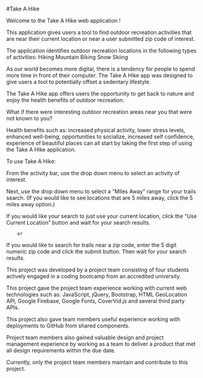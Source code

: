 #Take A Hike 

Welcome to the Take A Hike web application !

This application gives users a tool to find outdoor recreation activities that are near their current location or near a user submitted zip code of interest. 

The application identifies outdoor recreation locations in the following types of activities: 
Hiking
Mountain Biking
Snow Skiing

As our world becomes more digital, there is a tendency for people to spend more time in front of their computer.  The Take A Hike app was designed to give users a tool to potentially offset a  sedentary lifestyle. 

The Take A Hike app offers users the opportunity to get back to nature and enjoy the health benefits of outdoor recreation.   

What if there were interesting outdoor recreation areas near you that were not known to you? 

Health benefits such as: increased physical activity, lower stress levels, enhanced well-being, opportunities to socialize, increased self confidence, experience of beautiful places can all start by taking the first step of using the Take A Hike application.  

To use Take A Hike: 

From the activity bar, use the drop down menu to select an activity of interest.

Next, use the drop down menu to select a “Miles Away” range for your trails search. 
(If you would like to see locations that are 5 miles away, click the 5 miles away option.) 

If you would like your search to just use your current location, click the “Use Current Location” button and wait for your search results.

     	or

If you would like to search for trails near a zip code, enter the  5 digit numeric zip code and click the submit button. Then wait for your search results. 

This project was developed by a project team consisting of four students actively engaged in a coding bootcamp from an accredited university. 

This project gave the project team experience working with current web technologies such as: JavaScript, jQuery, Bootstrap, HTML GeoLocation API, Google Firebase, Google Fonts, CoverVid.js and several third party APIs. 

This project also gave team members useful experience working with deployments to GitHub from shared components. 

Project team members also gained valuable design and project management experience by  working as a team to deliver a product that met all design requirements within the due date. 

Currently, only the project team members maintain and contribute to this project. 
  

